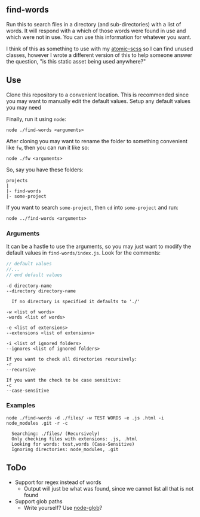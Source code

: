 ## find-words

Run this to search files in a directory (and sub-directories) with a list of words. It will respond with a which of those words were found in use and which were not in use. You can use this information for whatever you want.

I think of this as something to use with my <a href="https://github.com/internetErik/atomic-scss" target="_blank">atomic-scss</a> so I can find unused classes, however I wrote a different version of this to help someone answer the question, "is this static asset being used anywhere?"

## Use

Clone this repository to a convenient location. This is recommended since you may want to manually edit the default values. Setup any default values you may need 

Finally, run it using `node`:

```
node ./find-words <arguments>
```

After cloning you may want to rename the folder to something convenient like `fw`, then you can run it like so:

```
node ./fw <arguments>
```

So, say you have these folders:

```
projects
|
|- find-words
|- some-project
```

If you want to search `some-project`, then `cd` into `some-project` and run:

```
node ../find-words <arguments>
```

### Arguments

It can be a hastle to use the arguments, so you may just want to modify the default values in `find-words/index.js`. Look for the comments:

```JavaScript
// default values
//...
// end default values
```

```
-d directory-name
--directory directory-name

  If no directory is specified it defaults to './'

-w <list of words>
-words <list of words>

-e <list of extensions>
--extensions <list of extensions>

-i <list of ignored folders>
--ignores <list of ignored folders>

If you want to check all directories recursively:
-r
--recursive

If you want the check to be case sensitive:
-c
--case-sensitive

```


### Examples

```
node ./find-words -d ./files/ -w TEST WORDS -e .js .html -i node_modules .git -r -c

  Searching: ./files/ (Recursively)
  Only checking files with extensions: .js, .html
  Looking for words: test,words (Case-Sensitive)
  Ignoring directories: node_modules, .git

```

## ToDo

* Support for regex instead of words
  * Output will just be what was found, since we cannot list all that is not found
* Support glob paths
  * Write yourself? Use <a href="https://github.com/isaacs/node-glob" target="_blank">node-glob</a>?
